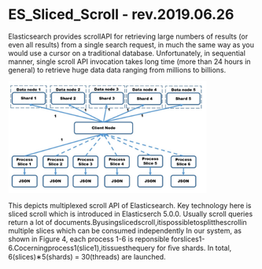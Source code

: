# ES_Sliced_Scroll - rev.2019.06.26

Elasticsearch provides scrollAPI for retrieving large numbers of results (or even all results) from a single search request, in much the same way as you would use a cursor on a traditional database. Unfortunately, in sequential manner, single scroll API invocation takes long time (more than 24 hours in general) to retrieve huge data data ranging from millions to billions.

<img src="scrollAPI.jpg" width=80%>

This depicts multiplexed scroll API of Elasticsearch. Key technology here is sliced scroll which is introduced in Elasticserch 5.0.0. Usually scroll queries return a lot of documents.Byusingslicedscroll,itispossibletosplitthescrollin multiple slices which can be consumed independently In our system, as shown in Figure 4, each process 1-6 is reponsible forslices1-6.Cocerningprocess1(slice1),itissuesthequery for ﬁve shards. In total, 6(slices)∗5(shards) = 30(threads) are launched.
